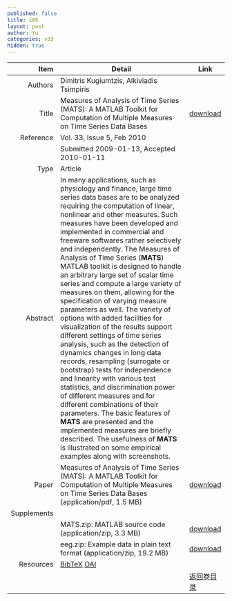 ```yaml
---
published: false
title: i05
layout: post
author: Yu
categories: v33
hidden: true
---
```


| Item | Detail | Link |
|---:|---|---|
| Authors | Dimitris Kugiumtzis, Alkiviadis Tsimpiris| |
| Title |Measures of Analysis of Time Series (MATS): A MATLAB Toolkit for Computation of Multiple Measures on Time Series Data Bases | [download](http://www.jstatsoft.org/v33/i05/paper) |
| Reference |Vol. 33, Issue 5, Feb 2010 | |
| | Submitted 2009-01-13, Accepted 2010-01-11| | 
| Type | Article| |
| Abstract | In many applications, such as physiology and finance, large time series data bases are to be analyzed requiring the computation of linear, nonlinear and other measures. Such measures have been developed and implemented in commercial and freeware softwares rather selectively and independently. The Measures of Analysis of Time Series (<b>MATS</b>) MATLAB toolkit is designed to handle an arbitrary large set of scalar time series and compute a large variety of measures on them, allowing for the specification of varying measure parameters as well. The variety of options with added facilities for visualization of the results support different settings of time series analysis, such as the detection of dynamics changes in long data records, resampling (surrogate or bootstrap) tests for independence and linearity with various test statistics, and discrimination power of different measures and for different combinations of their parameters. The basic features of <b>MATS</b> are presented and the implemented measures are briefly described. The usefulness of <b>MATS</b> is illustrated on some empirical examples along with screenshots.| |
| Paper | Measures of Analysis of Time Series (MATS): A MATLAB Toolkit for Computation of Multiple Measures on Time Series Data Bases  (application/pdf, 1.5 MB)| [download](http://www.jstatsoft.org/v33/i05/paper) |
| Supplements | | |
| |MATS.zip: MATLAB source code  (application/zip, 3.3 MB)|  [download](http://www.jstatsoft.org/v33/i05/supp/1) |
| |eeg.zip: Example data in plain text format  (application/zip, 19.2 MB)|  [download](http://www.jstatsoft.org/v33/i05/supp/2) |
| Resources | [BibTeX](http://www.jstatsoft.org/v33/i05/bibtex) [OAI](http://www.jstatsoft.org/oai?verb=GetRecord&identifier=oai.jstatsoft/v33/i05&prefix=oai_dc)| |
| |  | [返回卷目录]({{site.baseurl}}/volume/v33.html) |
